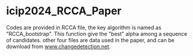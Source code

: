 # icip2024_RCCA_Paper

Codes are provided in RCCA file, the key algorithm is named as "RCCA_bootstrap".
This function give the "best" alpha among a sequence of candidates. other four files are data used in the paper, and can be download from www.changedetection.net.




